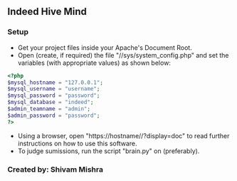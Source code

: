 ## Indeed Hive Mind

### Setup
* Get your project files inside your Apache's Document Root.
* Open (create, if required) the file "<path-to-document-root>/<project-name>/sys/system_config.php" and set the variables (with appropriate values) as shown below:

```php
<?php
$mysql_hostname = "127.0.0.1";
$mysql_username = "username";
$mysql_password = "password";
$mysql_database = "indeed";
$admin_teamname = "admin";
$admin_password = "password";
?>
```

* Using a browser, open "https://hostname/<project-name>/?display=doc" to read further instructions on how to use this software.
* To judge sumissions, run the script "brain.py" on (preferably).

### Created by: Shivam Mishra
